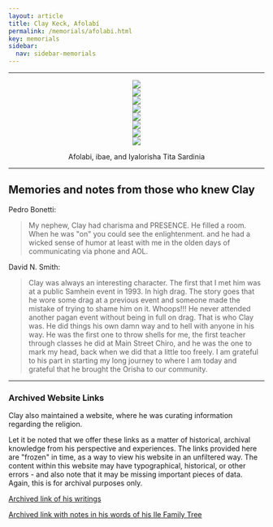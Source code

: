 ```yaml
---
layout: article
title: Clay Keck, Afolabí
permalink: /memorials/afolabi.html
key: memorials
sidebar:
  nav: sidebar-memorials
---
```





---

<div class="swiper my-3 swiper-demo swiper-demo--image swiper-demo--3">
  <div class="swiper__wrapper">
    <div class="swiper__slide"><center><img  class="image image--md" src="afolabi/46775496_2100009300298472_8475438451880099840_n.jpeg"/></center></div>
    <div class="swiper__slide"><center><img  class="image image--md" src="afolabi/46837033_2100009430298459_6132916542217650176_n.jpeg"/></center></div>
    <div class="swiper__slide"><center><img  class="image image--md" src="afolabi/46881353_2100009396965129_6221779982507573248_n.jpeg"/></center></div>
    <div class="swiper__slide"><center><img  class="image image--md" src="afolabi/46089077_2267484966805296_7509274993025351680_n.jpg"/></center></div>
    <div class="swiper__slide"><center><img  class="image image--md" src="afolabi/45751588_2267485026805290_4155534910766972928_n.jpg"/></center></div>
    <div class="swiper__slide"><center><img  class="image image--md" src="afolabi/45818928_2267484956805297_8143675695965405184_n.jpg"/></center></div>
    <div class="swiper__slide"><center><img  class="image image--md" src="afolabi/45984835_2267484963471963_7868558185680863232_n.jpg"/></center></div>
    <div class="swiper__slide"><center><img  class="image image--md" src="afolabi/46759399_2100009490298453_6245879765559934976_n.jpeg"/> <p>Afolabi, ibae, and Iyalorisha Tita Sardinia</p></center></div>
  </div>
  <div class="swiper__button swiper__button--prev fas fa-chevron-left"></div>
  <div class="swiper__button swiper__button--next fas fa-chevron-right"></div>
</div>


---
## Memories and notes from those who knew Clay

Pedro Bonetti:
> My nephew, Clay had charisma and PRESENCE. He filled a room. When he was "on" you could see the enlightenment. and he had a wicked sense of humor at least with me in the olden days of communicating via phone and AOL.



David N. Smith:
> Clay was always an interesting character. The first that I met him was at a public Samhein event in 1993. In high drag. The story goes that he wore some drag at a previous event and someone made the mistake of trying to shame him on it. Whoops!!! He never attended another pagan event without being in full on drag. That is who Clay was. He did things his own damn way and to hell with anyone in his way. He was the first one to throw shells for me, the first teacher through classes he did at Main Street Chiro, and he was the one to mark my head, back when we did that a little too freely. I am grateful to his part in starting my long journey to where I am today and grateful that he brought the Orisha to our community.




---

### Archived Website Links

Clay also maintained a website, where he was curating information regarding the religion.

Let it be noted that we offer these links as a matter of historical, archival knowledge from his perspective and experiences.  The links provided here are "frozen" in time, as a way to view his website in an unfiltered way. The content within this website may have typographical, historical, or other errors - and also note that it may be missing important pieces of data.  Again, this is for archival purposes only.

[Archived link of his writings](https://web.archive.org/web/20210208213715/https://mysticcurio.tripod.com/stuffiwrote.htm)

[Archived link with notes in his words of his Ile Family Tree](https://web.archive.org/web/20220124180156/https://mysticcurio.tripod.com/ileafolabi.htm)


<script>
  {%- include scripts/lib/swiper.js -%}
  var SOURCES = window.TEXT_VARIABLES.sources;
  window.Lazyload.js(SOURCES.jquery, function() {
    $('.swiper-demo--0').swiper();
    $('.swiper-demo--1').swiper();
    $('.swiper-demo--2').swiper();
    $('.swiper-demo--3').swiper();
    $('.swiper-demo--4').swiper({ animation: false });
  });
</script>
